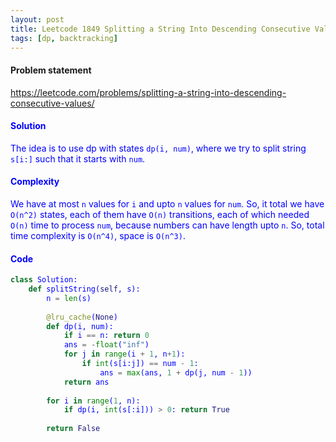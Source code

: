 ```yaml
---
layout: post
title: Leetcode 1849 Splitting a String Into Descending Consecutive Values
tags: [dp, backtracking]
---
```


#### Problem statement

<a href="https://leetcode.com/problems/splitting-a-string-into-descending-consecutive-values/"> <font color = blue>https://leetcode.com/problems/splitting-a-string-into-descending-consecutive-values/

#### Solution
The idea is to use dp with states `dp(i, num)`, where we try to split string `s[i:]` such that it starts with `num`.

#### Complexity
We have at most `n` values for `i` and upto `n` values for `num`. So, it total we have `O(n^2)` states, each of them have `O(n)` transitions, each of which needed `O(n)` time to process `num`, because numbers can have length upto `n`. So, total time complexity is `O(n^4)`, space is `O(n^3)`.

#### Code
```python
class Solution:
    def splitString(self, s):
        n = len(s)
        
        @lru_cache(None)
        def dp(i, num):
            if i == n: return 0
            ans = -float("inf")
            for j in range(i + 1, n+1):
                if int(s[i:j]) == num - 1:
                    ans = max(ans, 1 + dp(j, num - 1))
            return ans
        
        for i in range(1, n):
            if dp(i, int(s[:i])) > 0: return True
            
        return False  
```
